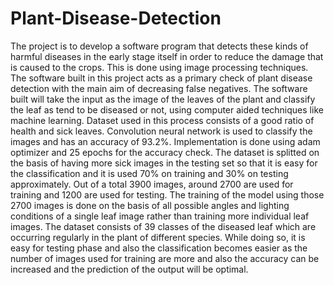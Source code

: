 # Plant-Disease-Detection
The project is to develop a software program that detects
these kinds of harmful diseases in the early stage itself in order to reduce the
damage that is caused to the crops. This is done using image processing
techniques. The software built in this project acts as a primary check of plant
disease detection with the main aim of decreasing false negatives. The software
built will take the input as the image of the leaves of the plant and classify the
leaf as tend to be diseased or not, using computer aided techniques like machine
learning. Dataset used in this process consists of a good ratio of health and sick
leaves. Convolution neural network is used to classify the images and has an
accuracy of 93.2%. Implementation is done using adam optimizer and 25 epochs
for the accuracy check. The dataset is splitted on the basis of having more sick
images in the testing set so that it is easy for the classification and it is used 70%
on training and 30% on testing approximately. Out of a total 3900 images, around
2700 are used for training and 1200 are used for testing. The training of the model
using those 2700 images is done on the basis of all possible angles and lighting
conditions of a single leaf image rather than training more individual leaf images.
The dataset consists of 39 classes of the diseased leaf which are occurring
regularly in the plant of different species. While doing so, it is easy for testing
phase and also the classification becomes easier as the number of images used for
training are more and also the accuracy can be increased and the prediction of the
output will be optimal.
